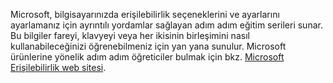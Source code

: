 Microsoft, bilgisayarınızda erişilebilirlik seçeneklerini ve ayarlarını ayarlamanız için ayrıntılı yordamlar sağlayan adım adım eğitim serileri sunar. Bu bilgiler fareyi, klavyeyi veya her ikisinin birleşimini nasıl kullanabileceğinizi öğrenebilmeniz için yan yana sunulur. Microsoft ürünlerine yönelik adım adım öğreticiler bulmak için bkz. [Microsoft Erişilebilirlik web sitesi](http://go.microsoft.com/fwlink/?LinkId=8431).

<!--HONumber=Jun16_HO4-->


